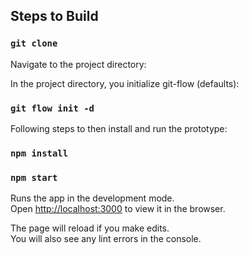 ## Steps to Build

### `git clone `

Navigate to the project directory:

In the project directory, you initialize git-flow (defaults):
### `git flow init -d`

Following steps to then install and run the prototype:
### `npm install`
### `npm start`

Runs the app in the development mode.<br>
Open [http://localhost:3000](http://localhost:3000) to view it in the browser.

The page will reload if you make edits.<br>
You will also see any lint errors in the console.

